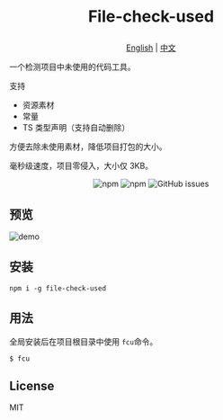 <h1>
  <p align='center'>
    File-check-used
  </p>
</h1>

<p align='center'>
  <a href="https://github.com/weipengzou/file-check-used/blob/main/README.md" target="_blank">English</a>
  <span>|</span>
  <a href="https://github.com/weipengzou/file-check-used/blob/main/docs/README.zh_CN.md" target="_blank">中文</a>
</p>

</p>

一个检测项目中未使用的代码工具。

支持

- 资源素材
- 常量
- TS 类型声明（支持自动删除）

方便去除未使用素材，降低项目打包的大小。

毫秒级速度，项目零侵入，大小仅 3KB。

<p align='center'>
  <img alt="npm" src="https://img.shields.io/npm/dm/file-check-used">
  <img alt="npm" src="https://img.shields.io/npm/l/file-check-used">
  <img alt="GitHub issues" src="https://img.shields.io/github/issues-raw/weipengzou/file-check-used">
</p>

## 预览

![demo](https://pub-b8f4a0643ac644209eb7f1f7c70161d8.r2.dev/fcu_demo.gif)

## 安装

```shell
npm i -g file-check-used
```

## 用法

全局安装后在项目根目录中使用 `fcu`命令。

```shell
$ fcu
```

## License

MIT
